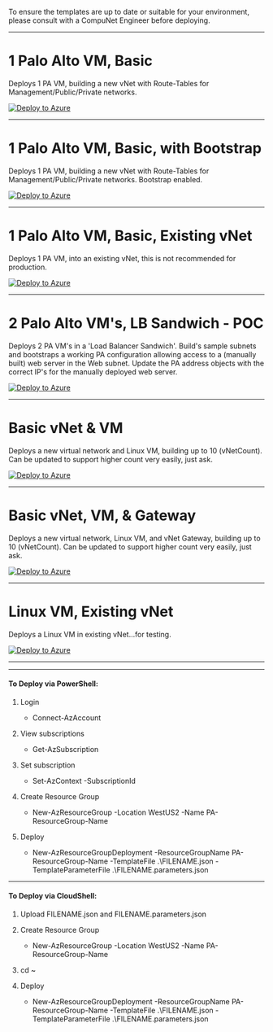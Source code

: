 To ensure the templates are up to date or suitable for your environment, please consult with a CompuNet Engineer before deploying.

* * *

# 1 Palo Alto VM, Basic
Deploys 1 PA VM, building a new vNet with Route-Tables for Management/Public/Private networks.

[![Deploy to Azure](https://aka.ms/deploytoazurebutton)](https://portal.azure.com/#create/Microsoft.Template/uri/https%3A%2F%2Fcnetpalopublic.blob.core.windows.net%2Farm-public%2Fcnet-pa1.json)
* * *

# 1 Palo Alto VM, Basic, with Bootstrap
Deploys 1 PA VM, building a new vNet with Route-Tables for Management/Public/Private networks. Bootstrap enabled.

[![Deploy to Azure](https://aka.ms/deploytoazurebutton)](https://portal.azure.com/#create/Microsoft.Template/uri/https%3A%2F%2Fcnetpalopublic.blob.core.windows.net%2Farm-public%2Fcnet-pa1-bootstrap.json)
* * *

# 1 Palo Alto VM, Basic, Existing vNet
Deploys 1 PA VM, into an existing vNet, this is not recommended for production.

[![Deploy to Azure](https://aka.ms/deploytoazurebutton)](https://portal.azure.com/#create/Microsoft.Template/uri/https%3A%2F%2Fcnetpalopublic.blob.core.windows.net%2Farm-public%2Fcnet-pa1-existing-vnet.json)
* * *

# 2 Palo Alto VM's, LB Sandwich - POC
Deploys 2 PA VM's in a 'Load Balancer Sandwich'. Build's sample subnets and bootstraps a working PA configuration allowing access to a (manually built) web server in the Web subnet. Update the PA address objects with the correct IP's for the manually deployed web server.

[![Deploy to Azure](https://aka.ms/deploytoazurebutton)](https://portal.azure.com/#create/Microsoft.Template/uri/https%3A%2F%2Fcnetpalopublic.blob.core.windows.net%2Farm-public%2Fpoc-lbsand-deploy.json)
* * *

# Basic vNet & VM
Deploys a new virtual network and Linux VM, building up to 10 (vNetCount). Can be updated to support higher count very easily, just ask.

[![Deploy to Azure](https://aka.ms/deploytoazurebutton)](https://portal.azure.com/#create/Microsoft.Template/uri/https%3A%2F%2Fcnetpalopublic.blob.core.windows.net%2Farm-public%2Fvmvnet.json)
* * *

# Basic vNet, VM, & Gateway
Deploys a new virtual network, Linux VM, and vNet Gateway, building up to 10 (vNetCount). Can be updated to support higher count very easily, just ask.

[![Deploy to Azure](https://aka.ms/deploytoazurebutton)](https://portal.azure.com/#create/Microsoft.Template/uri/https%3A%2F%2Fcnetpalopublic.blob.core.windows.net%2Farm-public%2Fvmvnet-gw.json)
* * *

# Linux VM, Existing vNet
Deploys a Linux VM in existing vNet...for testing.

[![Deploy to Azure](https://aka.ms/deploytoazurebutton)](https://portal.azure.com/#create/Microsoft.Template/uri/https%3A%2F%2Fcnetpalopublic.blob.core.windows.net%2Farm-public%2Flinuxvm.json)
* * *

* * *

#### To Deploy via PowerShell:

1. Login
    + Connect-AzAccount

1. View subscriptions
    + Get-AzSubscription

1. Set subscription
    + Set-AzContext -SubscriptionId <ID>

1. Create Resource Group
    + New-AzResourceGroup -Location WestUS2 -Name PA-ResourceGroup-Name

1. Deploy
    + New-AzResourceGroupDeployment -ResourceGroupName PA-ResourceGroup-Name -TemplateFile .\FILENAME.json -TemplateParameterFile .\FILENAME.parameters.json

* * *

#### To Deploy via CloudShell:
1. Upload FILENAME.json and FILENAME.parameters.json

1. Create Resource Group
    + New-AzResourceGroup -Location WestUS2 -Name PA-ResourceGroup-Name
1. cd ~
1. Deploy
    + New-AzResourceGroupDeployment -ResourceGroupName PA-ResourceGroup-Name -TemplateFile .\FILENAME.json -TemplateParameterFile .\FILENAME.parameters.json
